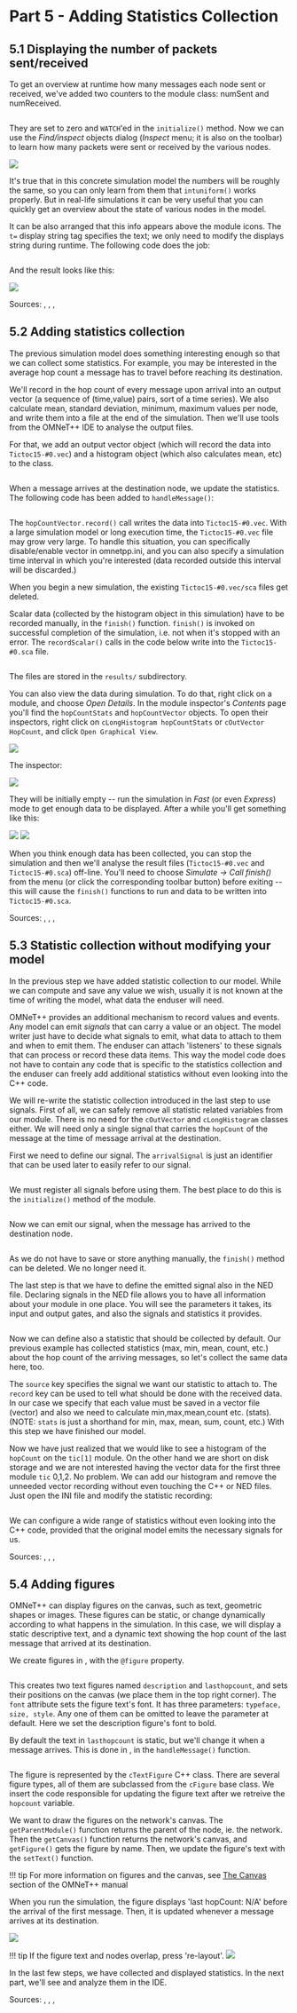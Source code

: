 # Part 5 - Adding Statistics Collection

## 5.1 Displaying the number of packets sent/received

To get an overview at runtime how many messages each node sent or
received, we've added two counters to the module class: numSent and numReceived.

<pre class="snippet" src="../code/txc14.cc" from="class Txc14" upto="protected:"></pre>

They are set to zero and `WATCH`'ed in the `initialize()` method. Now we
can use the *Find/inspect* objects dialog (*Inspect* menu; it is also on
the toolbar) to learn how many packets were sent or received by the
various nodes.

<img src="images/step14a.png">

It's true that in this concrete simulation model the numbers will be
roughly the same, so you can only learn from them that `intuniform()`
works properly. But in real-life simulations it can be very useful that
you can quickly get an overview about the state of various nodes in the
model.

It can be also arranged that this info appears above the module
icons. The `t=` display string tag specifies the text;
we only need to modify the displays string during runtime.
The following code does the job:

<pre class="snippet" src="../code/txc14.cc" from="void Txc14::refreshDisplay\(" upto="}"></pre>

And the result looks like this:

<img src="images/step14b.png">

Sources: <a srcfile="tutorials/tictoc/code/tictoc14.ned"></a>, <a srcfile="tutorials/tictoc/code/tictoc14.msg"></a>, <a srcfile="tutorials/tictoc/code/txc14.cc"></a>, <a srcfile="tutorials/tictoc/code/omnetpp.ini"></a>


## 5.2 Adding statistics collection

The previous simulation model does something interesting enough
so that we can collect some statistics. For example, you may be interested
in the average hop count a message has to travel before reaching
its destination.

We'll record in the hop count of every message upon arrival into
an output vector (a sequence of (time,value) pairs, sort of a time series).
We also calculate mean, standard deviation, minimum, maximum values per node, and
write them into a file at the end of the simulation. Then we'll use
tools from the OMNeT++ IDE to analyse the output files.

For that, we add an output vector object (which will record the data into
`Tictoc15-#0.vec`) and a histogram object (which also calculates mean, etc)
to the class.

<pre class="snippet" src="../code/txc15.cc" from="class Txc15" upto="protected:"></pre>

When a message arrives at the destination node, we update the statistics.
The following code has been added to `handleMessage()`:

<pre class="snippet" src="../code/txc15.cc" from="hopCountVector.record" upto="hopCountStats.collect"></pre>

The `hopCountVector.record()` call writes the data into `Tictoc15-#0.vec`.
With a large simulation model or long execution time, the `Tictoc15-#0.vec` file
may grow very large. To handle this situation, you can specifically
disable/enable vector in omnetpp.ini, and you can also specify
a simulation time interval in which you're interested
(data recorded outside this interval will be discarded.)

When you begin a new simulation, the existing `Tictoc15-#0.vec/sca`
files get deleted.

Scalar data (collected by the histogram object in this simulation)
have to be recorded manually, in the `finish()` function.
`finish()` is invoked on successful completion of the simulation,
i.e. not when it's stopped with an error. The `recordScalar()` calls
in the code below write into the `Tictoc15-#0.sca` file.

<pre class="snippet" src="../code/txc15.cc" from="::finish" upto="}"></pre>

The files are stored in the `results/` subdirectory.

You can also view the data during simulation. To do that, right click on a module, and
choose *Open Details*. In the module inspector's *Contents* page you'll find the `hopCountStats`
and `hopCountVector` objects. To open their inspectors, right click on `cLongHistogram hopCountStats` or
`cOutVector HopCount`, and click `Open Graphical View`.

<img src="images/open_details.png">

The inspector:

<img src="images/open_graphical_view.png">

They will be initially empty -- run the simulation in *Fast* (or even *Express*)
mode to get enough data to be displayed. After a while you'll get something like this:

<img src="images/step15a.png">

<img src="images/step15b.png">

When you think enough data has been collected, you can stop the simulation
and then we'll analyse the result files (`Tictoc15-#0.vec` and
`Tictoc15-#0.sca`) off-line. You'll need to choose *Simulate -> Call finish()*
from the menu (or click the corresponding toolbar button) before exiting --
this will cause the `finish()` functions to run and data to be written into
`Tictoc15-#0.sca`.

Sources: <a srcfile="tutorials/tictoc/code/tictoc15.ned"></a>, <a srcfile="tutorials/tictoc/code/tictoc15.msg"></a>, <a srcfile="tutorials/tictoc/code/txc15.cc"></a>, <a srcfile="tutorials/tictoc/code/omnetpp.ini"></a>


## 5.3 Statistic collection without modifying your model

In the previous step we have added statistic collection to our model.
While we can compute and save any value we wish, usually it is not known
at the time of writing the model, what data the enduser will need.

OMNeT++ provides an additional mechanism to record values and events.
Any model can emit *signals* that can carry a value or an object. The
model writer just have to decide what signals to emit, what data to attach
to them and when to emit them. The enduser can attach 'listeners' to these
signals that can process or record these data items. This way the model
code does not have to contain any code that is specific to the statistics
collection and the enduser can freely add additional statistics without
even looking into the C++ code.

We will re-write the statistic collection introduced in the last step to
use signals. First of all, we can safely remove all statistic related variables
from our module. There is no need for the `cOutVector` and
`cLongHistogram` classes either. We will need only a single signal
that carries the `hopCount` of the message at the time of message
arrival at the destination.

First we need to define our signal. The `arrivalSignal` is just an
identifier that can be used later to easily refer to our signal.

<pre class="snippet" src="../code/txc16.cc" from="class Txc16" upto="protected:"></pre>

We must register all signals before using them. The best place to do this
is the `initialize()` method of the module.

<pre class="snippet" src="../code/txc16.cc" from="::initialize\(\)" upto="getIndex\(\)"></pre>

Now we can emit our signal, when the message has arrived to the destination node.

<pre class="snippet" src="../code/txc16.cc" from="::handleMessage\(" upto="EV"></pre>

As we do not have to save or store anything manually, the `finish()` method
can be deleted. We no longer need it.

The last step is that we have to define the emitted signal also in the NED file.
Declaring signals in the NED file allows you to have all information about your
module in one place. You will see the parameters it takes, its input and output
gates, and also the signals and statistics it provides.

<pre class="snippet" src="../code/tictoc16.ned" from="simple Txc16" upto="display"></pre>

Now we can define also a statistic that should be collected by default. Our previous example
has collected statistics (max, min, mean, count, etc.) about the hop count of the
arriving messages, so let's collect the same data here, too.

The `source` key specifies the signal we want our statistic to attach to.
The `record` key can be used to tell what should be done with the received
data. In our case we specify that each value must be saved in a vector file (vector)
and also we need to calculate min,max,mean,count etc. (stats). (NOTE: `stats` is
just a shorthand for min, max, mean, sum, count, etc.) With this step we have finished
our model.

Now we have just realized that we would like to see a histogram of the `hopCount` on the
`tic[1]` module. On the other hand we are short on disk storage and we are not interested
having the vector data for the first three module `tic` 0,1,2. No problem. We can add our
histogram and remove the unneeded vector recording without even touching the C++ or NED
files. Just open the INI file and modify the statistic recording:

<pre class="snippet" src="../code/omnetpp.ini" from="\[Config Tictoc16\]" upto="tic\[0..2\]"></pre>

We can configure a wide range of statistics without even looking into the C++ code,
provided that the original model emits the necessary signals for us.

Sources: <a srcfile="tutorials/tictoc/code/tictoc16.ned"></a>, <a srcfile="tutorials/tictoc/code/tictoc16.msg"></a>, <a srcfile="tutorials/tictoc/code/txc16.cc"></a>, <a srcfile="tutorials/tictoc/code/omnetpp.ini"></a>


## 5.4 Adding figures

OMNeT++ can display figures on the canvas, such as text, geometric shapes or images.
These figures can be static, or change dynamically according to what happens in the simulation.
In this case, we will display a static descriptive text, and a dynamic text showing the hop count of the last message that arrived at its destination.

We create figures in <a srcfile="tutorials/tictoc/code/tictoc17.ned"></a>, with the `@figure` property.

<pre class="snippet" src="../code/tictoc17.ned" from="network Tictoc17" upto="lasthopcount"></pre>

This creates two text figures named `description` and `lasthopcount`, and sets their positions on the canvas (we place them in the top right corner).
The `font` attribute sets the figure text's font. It has three parameters: `typeface, size, style`. Any one of them
can be omitted to leave the parameter at default. Here we set the description figure's font to bold.

By default the text in `lasthopcount` is static, but we'll
change it when a message arrives. This is done in <a srcfile="tutorials/tictoc/code/txc17.cc"></a>, in the `handleMessage()` function.

<pre class="snippet" src="../code/txc17.cc" from="hasGUI" upto="setText"></pre>

The figure is represented by the `cTextFigure` C++ class. There are several figure types,
all of them are subclassed from the `cFigure` base class.
We insert the code responsible for updating the figure text after we retreive the `hopcount` variable.

We want to draw the figures on the network's canvas. The `getParentModule()` function returns the parent of the node, ie. the network.
Then the `getCanvas()` function returns the network's canvas, and `getFigure()` gets the figure by name.
Then, we update the figure's text with the `setText()` function.

!!! tip
    For more information on figures and the canvas, see <a href="https://doc.omnetpp.org/omnetpp/manual/index.html#sec:graphics:canvas" target="_blank">The Canvas</a> section of the OMNeT++ manual

When you run the simulation, the figure displays 'last hopCount: N/A' before the arrival of the first message.
Then, it is updated whenever a message arrives at its destination.

<img src="images/step17.png">

!!! tip
    If the figure text and nodes overlap, press 're-layout'.
    <img src="images/relayout.png">

In the last few steps, we have collected and displayed statistics. In the next part,
we'll see and analyze them in the IDE.


Sources: <a srcfile="tutorials/tictoc/code/tictoc17.ned"></a>, <a srcfile="tutorials/tictoc/code/tictoc17.msg"></a>, <a srcfile="tutorials/tictoc/code/txc17.cc"></a>, <a srcfile="tutorials/tictoc/code/omnetpp.ini"></a>

[`cMessage`]: https://omnetpp.org/doc/omnetpp/api/classomnetpp_1_1cMessage.html
